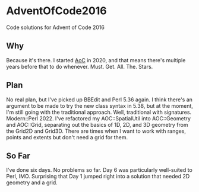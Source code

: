 # AdventOfCode2016
 Code solutions for Advent of Code 2016

## Why

Because it's there. I started [AoC](https://adventofcode.com) in 2020, and that means there's multiple years before that to do whenever. Must. Get. All. The. Stars.

## Plan

No real plan, but I've picked up BBEdit and Perl 5.36 again. I think there's an argument to be made to try the new class syntax in 5.38, but at the moment, I'm still going with the traditional approach. Well, traditional with signatures. Modern::Perl 2022. I've refactored my AOC::SpatialUtil into AOC::Geometry and AOC::Grid, separating out the basics of 1D, 2D, and 3D geometry from the Grid2D and Grid3D. There are times when I want to work with ranges, points and extents but don't need a grid for them.

## So Far

I've done six days. No problems so far. Day 6 was particularly well-suited to Perl, IMO. Surprising that Day 1 jumped right into a solution that needed 2D geometry and a grid.